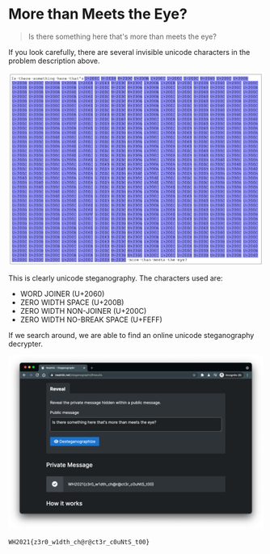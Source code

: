 # More than Meets the Eye?

> Is there something here that's‌​‌​‌‌‌⁠‌​​‌​​​⁠‌‌​​‌​⁠‌‌​​​​⁠‌‌​​‌​⁠‌‌​​​​⁠‌‌‌‌​‌‌⁠‌‌‌‌​‌​⁠‌‌​​‌‌⁠‌‌‌​​‌​⁠‌‌​​​​⁠‌​‌‌‌‌‌⁠‌‌‌​‌‌‌⁠‌‌​​​‌⁠‌‌​​‌​​⁠‌‌‌​‌​​⁠‌‌​‌​​​⁠‌​‌‌‌‌‌⁠‌‌​​​‌‌⁠‌‌​﻿‌​‌​‌‌‌⁠‌​​‌​​​⁠‌‌​​‌​⁠‌‌​​​​⁠‌‌​​‌​⁠‌‌​​​‌⁠‌‌‌‌​‌‌⁠‌‌‌‌​‌​⁠‌‌​​‌‌⁠‌‌‌​​‌​⁠‌‌​​​​⁠‌​‌‌‌‌‌⁠‌‌‌​‌‌‌⁠‌‌​​​‌⁠‌‌​​‌​​⁠‌‌‌​‌​​⁠‌‌​‌​​​⁠‌​‌‌‌‌‌⁠‌‌​​​‌‌⁠‌‌​‌​​​⁠‌​​​​​​⁠‌‌‌​​‌​⁠‌​​​​​​⁠‌‌​​​‌‌⁠‌‌‌​‌​​⁠‌‌​​‌‌⁠‌‌‌​​‌​⁠‌​‌‌‌‌‌⁠‌‌​​​‌‌⁠‌‌​​​​⁠‌‌‌​‌​‌⁠‌​​‌‌‌​⁠‌‌‌​‌​​⁠‌​‌​​‌‌⁠‌​‌‌‌‌‌⁠‌‌‌​‌​​⁠‌‌​​​​⁠‌‌​​​​⁠‌‌‌‌‌​‌﻿‌​​​⁠‌​​​​​​⁠‌‌‌​​‌​⁠‌​​​​​​⁠‌‌​​​‌‌⁠‌‌‌​‌​​⁠‌‌​​‌‌⁠‌‌‌​​‌​⁠‌​‌‌‌‌‌⁠‌‌​​​‌‌⁠‌‌​​​​⁠‌‌‌​‌​‌⁠‌​​‌‌‌​⁠‌‌‌​‌​​⁠‌​‌​​‌‌⁠‌​‌‌‌‌‌⁠‌‌‌​‌​​⁠‌‌​​​​⁠‌‌​​​​⁠‌‌‌‌‌​‌ more than meets the eye?

If you look carefully, there are several invisible unicode characters in the problem description above.

![invisible unicode characters](/images/More%20than%20Meets%20the%20Eye%3F_1.png)

This is clearly unicode steganography. The characters used are:
- WORD JOINER (U+2060)
- ZERO WIDTH SPACE (U+200B)
- ZERO WIDTH NON-JOINER (U+200C)
- ZERO WIDTH NO-BREAK SPACE (U+FEFF)

If we search around, we are able to find an online unicode steganography decrypter.

![[online decrypter](https://neatnik.net/steganographr)](/images/More%20than%20Meets%20the%20Eye%3F_2.png)

`WH2021{z3r0_w1dth_ch@r@ct3r_c0uNtS_t00}`
